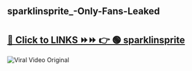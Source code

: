 
 ## sparklinsprite_-Only-Fans-Leaked

# <h2><a href="https://clipsfans.com/sparklinsprite_&ref=git">🔗 Click to LINKS ⏩⏩ 👉 🟢 sparklinsprite  </a></h2>

<a href="https://clipsfans.com/sparklinsprite_&ref=git" rel="nofollow" data-target="animated-image.originalLink"><img src="https://i.ibb.co.com/xMMVF88/686577567.gif" alt="Viral Video Original" style="max-width: 100%; display: inline-block;" data-target="animated-image.originalImage"></a>
